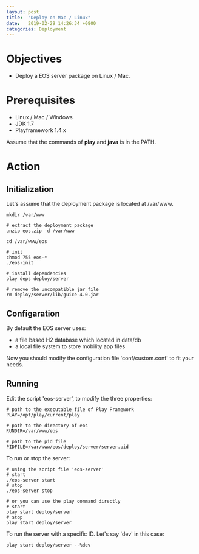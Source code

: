 ```yaml
---
layout: post
title:  "Deploy on Mac / Linux"
date:   2019-02-29 14:26:34 +0800
categories: Deployment
---
```

# Objectives
* Deploy a EOS server package on Linux / Mac.

# Prerequisites
* Linux / Mac / Windows
* JDK 1.7
* Playframework 1.4.x 

Assume that the commands of **play** and **java** is in the PATH.

# Action

## Initialization

Let's assume that the deployment package is located at /var/www.

```shell
mkdir /var/www

# extract the deployment package
unzip eos.zip -d /var/www

cd /var/www/eos

# init
chmod 755 eos-*
./eos-init

# install dependencies
play deps deploy/server

# remove the uncompatible jar file
rm deploy/server/lib/guice-4.0.jar
```

## Configaration

By default the EOS server uses:

* a file based H2 database which located in data/db
* a local file system to store mobility app files

Now you should modify the configuration file 'conf/custom.conf' to fit your needs.

## Running

Edit the script 'eos-server', to modify the three properties:

```shell
# path to the executable file of Play Framework
PLAY=/opt/play/current/play

# path to the directory of eos
RUNDIR=/var/www/eos

# path to the pid file 
PIDFILE=/var/www/eos/deploy/server/server.pid
```

To run or stop the server:

```shell
# using the script file 'eos-server'
# start
./eos-server start
# stop
./eos-server stop

# or you can use the play command directly
# start
play start deploy/server
# stop
play start deploy/server
```

To run the server with a specific ID. Let's say 'dev' in this case:
```shell
play start deploy/server --%dev
```





